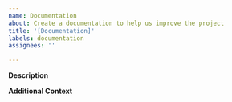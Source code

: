 ```yaml
---
name: Documentation
about: Create a documentation to help us improve the project 
title: '[Documentation]'
labels: documentation
assignees: ''

---
```


**Description**
<!-- A clear and concise description of what the issue is with the documentation. Include any specific pages, sections, or links where the issue occurs. -->

**Additional Context**
<!-- Add any other context about the problem here. This could include the impact of the error on users, or the urgency of the fix. -->
